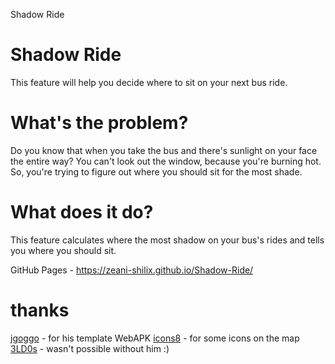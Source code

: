 Shadow Ride

# Shadow Ride
This feature will help you decide where to sit on your next bus ride.

# What's the problem?
Do you know that when you take the bus and there's sunlight on your face the entire way?
You can't look out the window, because you're burning hot.
So, you're trying to figure out where you should sit for the most shade.

# What does it do?
This feature calculates where the most shadow on your bus's rides and tells you where you should sit.

GitHub Pages -  https://zeani-shilix.github.io/Shadow-Ride/

# thanks
[jgoggo](https://github.com/jfoggo/WebAPK/) - for his template WebAPK
[icons8](https://icons8.com/) - for some icons on the map
[3LD0s](https://github.com/3LD0s) - wasn't possible without him :)
